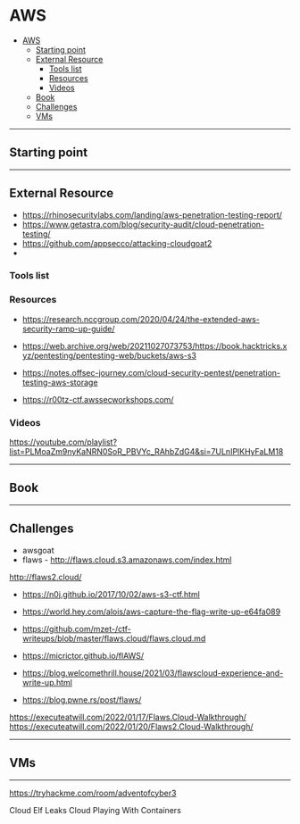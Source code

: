 # AWS

- [AWS](#aws)
  - [Starting point](#starting-point)
  - [External Resource](#external-resource)
    - [Tools list](#tools-list)
    - [Resources](#resources)
    - [Videos](#videos)
  - [Book](#book)
  - [Challenges](#challenges)
  - [VMs](#vms)

---

## Starting point


---
## External Resource

- https://rhinosecuritylabs.com/landing/aws-penetration-testing-report/
- https://www.getastra.com/blog/security-audit/cloud-penetration-testing/
- https://github.com/appsecco/attacking-cloudgoat2
- 

### Tools list


### Resources

- <https://research.nccgroup.com/2020/04/24/the-extended-aws-security-ramp-up-guide/>

- <https://web.archive.org/web/20211027073753/https://book.hacktricks.xyz/pentesting/pentesting-web/buckets/aws-s3>
- <https://notes.offsec-journey.com/cloud-security-pentest/penetration-testing-aws-storage>

- <https://r00tz-ctf.awssecworkshops.com/>


### Videos

https://youtube.com/playlist?list=PLMoaZm9nyKaNRN0SoR_PBVYc_RAhbZdG4&si=7ULnIPlKHyFaLM18

---

## Book



---

## Challenges

- awsgoat
- flaws - <http://flaws.cloud.s3.amazonaws.com/index.html>

<http://flaws2.cloud/>

- <https://n0j.github.io/2017/10/02/aws-s3-ctf.html>
- <https://world.hey.com/alois/aws-capture-the-flag-write-up-e64fa089>

- <https://github.com/mzet-/ctf-writeups/blob/master/flaws.cloud/flaws.cloud.md>
- <https://micrictor.github.io/flAWS/>
- <https://blog.welcomethrill.house/2021/03/flawscloud-experience-and-write-up.html>
- <https://blog.pwne.rs/post/flaws/>


https://executeatwill.com/2022/01/17/Flaws.Cloud-Walkthrough/
https://executeatwill.com/2022/01/20/Flaws2.Cloud-Walkthrough/


---

## VMs


---


https://tryhackme.com/room/adventofcyber3

Cloud Elf Leaks 
Cloud Playing With Containers 
